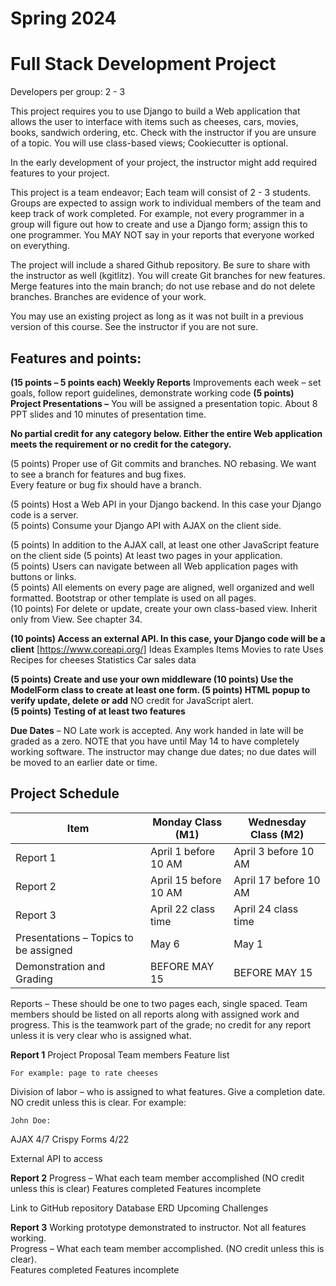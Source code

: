 # Spring 2024
# Full Stack Development Project

Developers per group: 2 - 3 

This project requires you to use Django to build a Web application that allows the user to interface with items such as cheeses, cars, movies, books, sandwich ordering, etc.  Check with the instructor if you are unsure of a topic.  You will use class-based views; Cookiecutter is optional.  

In the early development of your project, the instructor might add required features to your project.  

This project is a team endeavor; Each team will consist of 2 - 3 students.  Groups are expected to assign work to individual members of the team and keep track of work completed.  For example, not every programmer in a group will figure out how to create and use a Django form; assign this to one programmer.  You MAY NOT say in your reports that everyone worked on everything.  

The project will include a shared Github repository.  Be sure to share with the instructor as well (kgitlitz).  You will create Git branches for new features.  Merge features into the main branch; do not use rebase and do not delete branches.  Branches are evidence of your work.  

You may use an existing project as long as it was not built in a previous version of this course.  See the instructor if you are not sure.  
 

## Features and points:

**(15 points – 5 points each) Weekly Reports** 
Improvements each week – set goals, follow report guidelines, demonstrate working code 
**(5 points) Project Presentations –** You will be assigned a presentation topic.  About 8 PPT slides and 10 minutes of presentation time.    

**No partial credit for any category below.  Either the entire Web application meets the requirement or no credit for the category.**

(5 points) Proper use of Git commits and branches.  NO rebasing.  We want to see a branch for features and bug fixes.  
	Every feature or bug fix should have a branch.  

(5 points) Host a Web API in your Django backend. In this case your Django code is a server. 	
(5 points) Consume your Django API with AJAX on the client side. 

(5 points) In addition to the AJAX call, at least one other JavaScript feature on the client side
(5 points) At least two pages in your application.  
(5 points) Users can navigate between all Web application pages with buttons or links.  
(5 points) All elements on every page are aligned, well organized and well formatted.  Bootstrap or other template is used on all pages.  
(10 points) For delete or update, create your own class-based view.  Inherit only from View.   See chapter 34.

**(10 points) Access an external API.  In this case, your Django code will be a client**
[https://www.coreapi.org/]
Ideas		Examples 
Items		Movies to rate 
Uses		Recipes for cheeses
Statistics 	Car sales data

**(5 points) Create and use your own middleware
(10 points) Use the ModelForm class to create at least one form. 
(5 points) HTML popup to verify update, delete or add**
NO credit for JavaScript alert.  
**(5 points) Testing of at least two features**



**Due Dates** – NO Late work is accepted.  Any work handed in late will be graded as a zero.  NOTE that you have until May 14 to have completely working software. The instructor may change due dates; no due dates will be moved to an earlier date or time.  

## Project Schedule 
| Item      | Monday Class (M1)    | Wednesday Class (M2)   |
|---        | ---                  | ---                    |
| Report 1  | April 1 before 10 AM | April 3 before 10 AM   |
| Report 2  | April 15 before 10 AM| April 17 before 10 AM  |
| Report 3  | April 22 class time  | April 24 class time    |
| Presentations – Topics to be assigned | May 6 | May 1     |
| Demonstration and Grading | BEFORE MAY 15 | BEFORE MAY 15 |


Reports – These should be one to two pages each, single spaced.  Team members should be listed on all reports along with assigned work and progress.  This is the teamwork part of the grade; no credit for any report unless it is very clear who is assigned what.  

**Report 1**
Project Proposal
Team members
Feature list 

	For example: page to rate cheeses

Division of labor – who is assigned to what features.  Give a completion date.  NO credit unless this is clear.  For example:

	John Doe: 	
AJAX		4/7
Crispy Forms	4/22

External API to access

**Report 2** 
Progress – What each team member accomplished (NO credit unless this is clear)
Features completed
Features incomplete 

Link to GitHub repository
Database ERD 
Upcoming Challenges

**Report 3**
Working prototype demonstrated to instructor.  Not all features working.  
Progress – What each team member accomplished. (NO credit unless this is clear).  
Features completed
Features incomplete 
